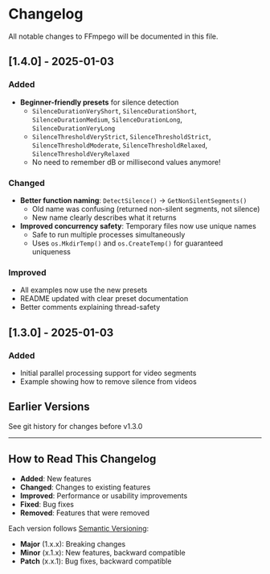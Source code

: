 # Changelog

All notable changes to FFmpego will be documented in this file.

## [1.4.0] - 2025-01-03

### Added
- **Beginner-friendly presets** for silence detection
  - `SilenceDurationVeryShort`, `SilenceDurationShort`, `SilenceDurationMedium`, `SilenceDurationLong`, `SilenceDurationVeryLong`
  - `SilenceThresholdVeryStrict`, `SilenceThresholdStrict`, `SilenceThresholdModerate`, `SilenceThresholdRelaxed`, `SilenceThresholdVeryRelaxed`
  - No need to remember dB or millisecond values anymore!

### Changed
- **Better function naming**: `DetectSilence()` → `GetNonSilentSegments()`
  - Old name was confusing (returned non-silent segments, not silence)
  - New name clearly describes what it returns
- **Improved concurrency safety**: Temporary files now use unique names
  - Safe to run multiple processes simultaneously
  - Uses `os.MkdirTemp()` and `os.CreateTemp()` for guaranteed uniqueness

### Improved
- All examples now use the new presets
- README updated with clear preset documentation
- Better comments explaining thread-safety

## [1.3.0] - 2025-01-03

### Added
- Initial parallel processing support for video segments
- Example showing how to remove silence from videos

## Earlier Versions

See git history for changes before v1.3.0

---

## How to Read This Changelog

- **Added**: New features
- **Changed**: Changes to existing features
- **Improved**: Performance or usability improvements
- **Fixed**: Bug fixes
- **Removed**: Features that were removed

Each version follows [Semantic Versioning](https://semver.org/):
- **Major** (1.x.x): Breaking changes
- **Minor** (x.1.x): New features, backward compatible
- **Patch** (x.x.1): Bug fixes, backward compatible
